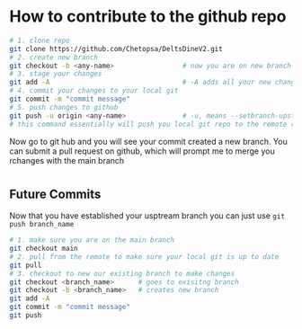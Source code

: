 
# How to contribute to the github repo

```bash
# 1. clone repo
git clone https://github.com/Chetopsa/DeltsDineV2.git
# 2. create new branch     
git checkout -b <any-name>                 # now you are on new branch so make changes
# 3. stage your changes
git add -A                                 # -A adds all your new changes
# 4. commit your changes to your local git
git commit -m "commit message"
# 5. push changes to github                      
git push -u origin <any-name>              # -u, means --setbranch-upstream
# this command essentially will push you local git repo to the remote repo on github. the -u flag makes it so you don't have to specify remote repo in the future. origin is an alias for the link of the repo you initially cloned (https://github.com/Chetopsa/DeltsDineV2.git), and the last argument is the name of the branch you want to push.
```

<p>
Now go to git hub and you will see your commit created a new branch. You can submit a pull request on github, which will prompt me to merge you rchanges with the main branch
</p>

#

## Future Commits

<p> Now that you have established your usptream branch you can just use <code>git push branch_name</code> </p> 

```bash
# 1. make sure you are on the main branch
git checkout main
# 2. pull from the remote to make sure your local git is up to date
git pull
# 3. checkout to new our existing branch to make changes
git checkout <branch_name>      # goes to exisitng branch
git checkout -b <branch_name>   # creates new branch
git add -A
git commit -m "commit message"
git push
```


